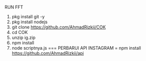 RUN FFT 
1. pkg install git -y
2. pkg install nodejs
3. git clone https://github.com/AhmadRizkii/COK
4. cd COK
5. unzip ig.zip
6. npm install
7. node scriptnya.js
=== PERBARUI API INSTAGRAM =
npm install https://github.com/AhmadRizkii/api
